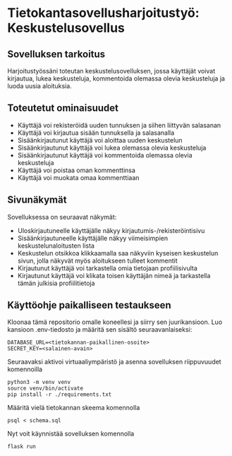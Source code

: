 # Tietokantasovellusharjoitustyö: Keskustelusovellus

## Sovelluksen tarkoitus

Harjoitustyössäni toteutan keskustelusovelluksen, jossa käyttäjät voivat kirjautua, lukea keskusteluja, kommentoida olemassa olevia keskusteluja ja luoda uusia aloituksia.

## Toteutetut ominaisuudet

* Käyttäjä voi rekisteröidä uuden tunnuksen ja siihen liittyvän salasanan
* Käyttäjä voi kirjautua sisään tunnuksella ja salasanalla
* Sisäänkirjautunut käyttäjä voi aloittaa uuden keskustelun
* Sisäänkirjautunut käyttäjä voi lukea olemassa olevia keskusteluja
* Sisäänkirjautunut käyttäjä voi kommentoida olemassa olevia keskusteluja
* Käyttäjä voi poistaa oman kommenttinsa
* Käyttäjä voi muokata omaa kommenttiaan


## Sivunäkymät

Sovelluksessa on seuraavat näkymät:
* Uloskirjautuneelle käyttäjälle näkyy kirjautumis-/rekisteröintisivu
* Sisäänkirjautuneelle käyttäjälle näkyy viimeisimpien keskustelunaloitusten lista
* Keskustelun otsikkoa klikkaamalla saa näkyviin kyseisen keskustelun sivun, jolla näkyvät myös aloitukseen tulleet kommentit
* Kirjautunut käyttäjä voi tarkastella omia tietojaan profiilisivulta
* Kirjautunut käyttäjä voi klikata toisen käyttäjän nimeä ja tarkastella tämän julkisia profiilitietoja


## Käyttöohje paikalliseen testaukseen

Kloonaa tämä repositorio omalle koneellesi ja siirry sen juurikansioon. Luo kansioon .env-tiedosto ja määritä sen sisältö seuraavanlaiseksi:

```
DATABASE_URL=<tietokannan-paikallinen-osoite>
SECRET_KEY=<salainen-avain>
```
Seuraavaksi aktivoi virtuaaliympäristö ja asenna sovelluksen riippuvuudet komennoilla
```
python3 -m venv venv
source venv/bin/activate
pip install -r ./requirements.txt
```

Määritä vielä tietokannan skeema komennolla
```
psql < schema.sql
```
Nyt voit käynnistää sovelluksen komennolla
```
flask run
```
<!--Kehitysaikainen käynnistys, jossa muutokset päivittyvät sivun päivittyessä:
```
flask run --debug
```-->
